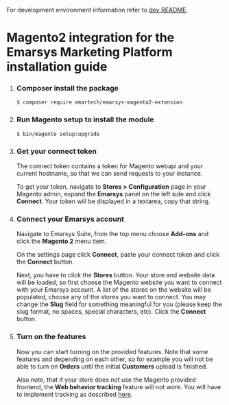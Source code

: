 For development environment information refer to [dev README](dev/README.md).


# Magento2 integration for the Emarsys Marketing Platform installation guide

1. ### Composer install the package
    ```
    $ composer require emartech/emarsys-magento2-extension
    ```
1.  ### Run Magento setup to install the module
    ```
    $ bin/magento setup:upgrade
    ```
1. ### Get your connect token
   The connect token contains a token for Magento webapi and your current hostname, so that we can send requests to your instance.

   To get your token, navigate to **Stores > Configuration** page in your Magento admin, expand the **Emarsys** panel on the left side and click **Connect**. Your token will be displayed in a textarea, copy that string.

1.  ### Connect your Emarsys account
    Navigate to Emarsys Suite, from the top menu choose **Add-ons** and click the **Magento 2** menu item.

    On the settings page click **Connect**, paste your connect token and click the **Connect** button.

    Next, you have to click the **Stores** button. Your store and website data will be loaded, so first choose the Magento website you want to connect with your Emarsys account. A list of the stores on the website will be populated, choose any of the stores you want to connect. You may change the **Slug** field for something meaningful for you (please keep the slug format, no spaces, special characters, etc). Click the **Connect** button.

1.  ### Turn on the features
    Now you can start turning on the provided features. Note that some features and depending on each other, so for example you will not be able to turn on **Orders** until the initial **Customers** upload is finished.

    Also note, that if your store does not use the Magento provided frontend, the **Web behavior tracking** feature will not work. You will have to implement tracking as described [here](https://help.emarsys.com/hc/en-us/articles/360005884393-tracking-code-Web-Extend).
